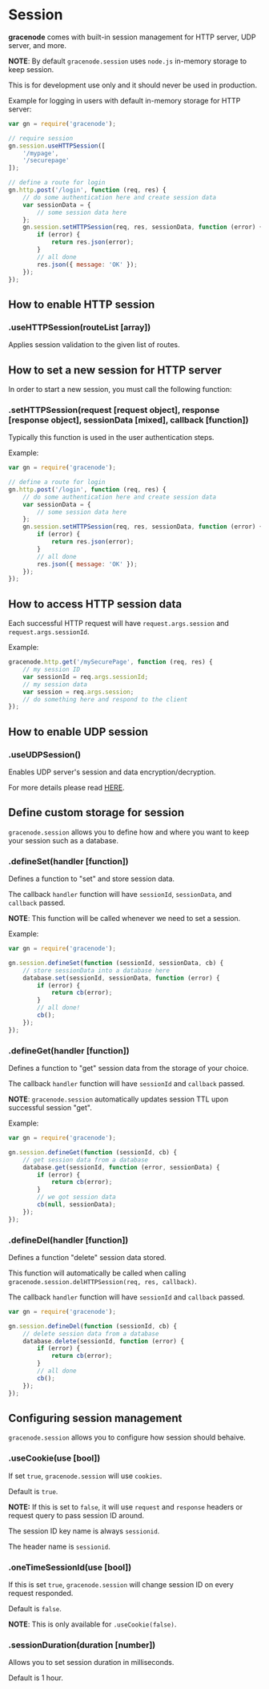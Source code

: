 # Session

**gracenode** comes with built-in session management for HTTP server, UDP server, and more.

**NOTE**: By default `gracenode.session` uses `node.js` in-memory storage to keep session.

This is for development use only and it should never be used in production.

Example for logging in users with default in-memory storage for HTTP server:

```javascript
var gn = require('gracenode');

// require session
gn.session.useHTTPSession([
	'/mypage',
	'/securepage'
]);

// define a route for login
gn.http.post('/login', function (req, res) {
	// do some authentication here and create session data
	var sessionData = {
		// some session data here
	};
	gn.session.setHTTPSession(req, res, sessionData, function (error) {
		if (error) {
			return res.json(error);
		}
		// all done
		res.json({ message: 'OK' });
	});
});
```

## How to enable HTTP session

### .useHTTPSession(routeList [array])

Applies session validation to the given list of routes.

## How to set a new session for HTTP server

In order to start a new session, you must call the following function:

### .setHTTPSession(request [request object], response [response object], sessionData [mixed], callback [function])

Typically this function is used in the user authentication steps.

Example:

```javascript
var gn = require('gracenode');

// define a route for login
gn.http.post('/login', function (req, res) {
	// do some authentication here and create session data
	var sessionData = {
		// some session data here
	};
	gn.session.setHTTPSession(req, res, sessionData, function (error) {
		if (error) {
			return res.json(error);
		}
		// all done
		res.json({ message: 'OK' });
	});
});
```

## How to access HTTP session data

Each successful HTTP request will have `request.args.session` and `request.args.sessionId`.

Example:

```javascript
gracenode.http.get('/mySecurePage', function (req, res) {
	// my session ID
	var sessionId = req.args.sessionId;
	// my session data
	var session = req.args.session;
	// do something here and respond to the client
});
```

## How to enable UDP session

### .useUDPSession()

Enables UDP server's session and data encryption/decryption.

For more details please read <a href="https://github.com/voltrue2/gracenode/tree/develop/src/udp">HERE</a>.

## Define custom storage for session

`gracenode.session` allows you to define how and where you want to keep your session such as a database.

### .defineSet(handler [function])

Defines a function to "set" and store session data.

The callback `handler` function will have `sessionId`, `sessionData`, and `callback` passed.

**NOTE**: This function will be called whenever we need to set a session.

Example:

```javascript
var gn = require('gracenode');

gn.session.defineSet(function (sessionId, sessionData, cb) {
	// store sessionData into a database here
	database.set(sessionId, sessionData, function (error) {
		if (error) {
			return cb(error);
		}
		// all done!
		cb();
	});
});
```

### .defineGet(handler [function])

Defines a function to "get" session data from the storage of your choice.

The callback `handler` function will have `sessionId` and `callback` passed.

**NOTE**: `gracenode.session` automatically updates session TTL upon successful session "get".

Example:

```javascript
var gn = require('gracenode');

gn.session.defineGet(function (sessionId, cb) {
	// get session data from a database
	database.get(sessionId, function (error, sessionData) {
		if (error) {
			return cb(error);
		}
		// we got session data
		cb(null, sessionData);
	});
});
```

### .defineDel(handler [function])

Defines a function "delete" session data stored.

This function will automatically be called when calling `gracenode.session.delHTTPSession(req, res, callback)`.

The callback `handler` function will have `sessionId` and `callback` passed.

```javascript
var gn = require('gracenode');

gn.session.defineDel(function (sessionId, cb) {
	// delete session data from a database
	database.delete(sessionId, function (error) {
		if (error) {
			return cb(error);
		}
		// all done
		cb();
	});
});
```

## Configuring session management

`gracenode.session` allows you to configure how session should behaive.

### .useCookie(use [bool])

If set `true`, `gracenode.session` will use `cookies`.

Default is `true`.

**NOTE:** If this is set to `false`, it will use `request` and `response` headers or request query to pass session ID around.

The session ID key name is always `sessionid`.

The header name is `sessionid`.

### .oneTimeSessionId(use [bool])

If this is set `true`, `gracenode.session` will change session ID on every request responded.

Default is `false`.

**NOTE**: This is only available for `.useCookie(false)`.

### .sessionDuration(duration [number])

Allows you to set session duration in milliseconds.

Default is 1 hour.
